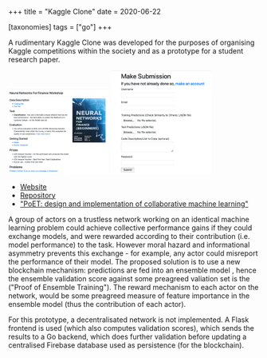 +++
title = "Kaggle Clone"
date = 2020-06-22

[taxonomies]
tags = ["go"]
+++

A rudimentary Kaggle Clone was developed for the purposes of organising Kaggle competitions within the society and as a prototype for a student research paper.

<img src = '/2019/kaggle-clone-main.png' class='.img-fluid' width=40% height=40%>
<img src = '/2019/kaggle-clone-main-2.png' class='.img-fluid' width=40% height=40%>

+ [Website](https://mlatlse-datathon.herokuapp.com/)
+ [Repository](https://github.com/collaborai/gopot-prototype)
+ ["PoET: design and implementation of collaborative machine learning"](https://github.com/collaborai/collabor.ai/blob/master/PoETPaper.pdf)

A group of actors on a trustless network working on an identical machine learning problem could achieve collective performance gains if they could exchange models, and were rewarded according to their contribution (i.e. model performance) to the task. However moral hazard and informational asymmetry prevents this exchange - for example, any actor could misreport the performance of their model. The proposed solution is to use a new blockchain mechanism: predictions are fed into an ensemble model , hence the ensemble validation score against some preagreed valiation set is the ("Proof of Ensemble Training"). The reward mechanism to each actor on the network, would be some preagreed measure of feature importance in the ensemble model (thus the contribution of each actor).

For this prototype, a decentralisated network is not implemented. A Flask frontend is used (which also computes validation scores), which sends the results to a Go backend, which does further validation before updating a centralised Firebase database used as persistence (for the blockchain).


